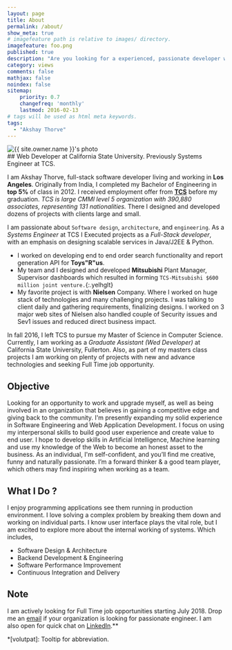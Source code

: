 ```yaml
---
layout: page
title: About
permalink: /about/
show_meta: true
# imagefeature path is relative to images/ directory.
imagefeature: foo.png
published: true
description: "Are you looking for a experienced, passionate developer with diverse skill set? You are at right place! Please, go through my profile, and let me know if I am a good fit for you.."
category: views
comments: false
mathjax: false
noindex: false
sitemap:
    priority: 0.7
    changefreq: 'monthly'
    lastmod: 2016-02-13
# tags will be used as html meta keywords.    
tags:
  - "Akshay Thorve"
---
```


<div class="post-author text-center">                       
            <img src="{{ site.urlimg }}{{ site.owner.avatar }}" alt="{{ site.owner.name }}'s photo" itemprop="image" class="post-avatar img-circle img-responsive"/>
<span class="social-icons" style="padding-top: 10px; padding-bottom: 1px;">
<a href="{{ site.url }}/resume" title="Curriculum Vitae" target="_blank" class="social-icons"><i class="iconm iconm-profile" style="vertical-align: top;"></i></a>
<a href="{{ site.url }}/about/publications/" target="_blank" class="social-icons" title="Publications"><i class="iconm iconm-file-pdf"></i></a>
<a href="{{ site.owner.linkedin }}" class="social-icons" target="_blank" title="LinkedIn profile"><i class="iconm iconm-linkedin2"></i></a>
</span>
</div>
## Web Developer at California State University. Previously Systems Engineer at TCS.

I am Akshay Thorve, full-stack software developer living and working in **Los Angeles**. Originally from India, I completed my Bachelor of Engineering in **top 5%** of class in 2012. I received employment offer from [**TCS**](https://en.wikipedia.org/wiki/Tata_Consultancy_Services) before my graduation. *TCS is large CMMI level 5 organization with 390,880 associates, representing 131 nationalities.* There I designed and developed dozens of projects with clients large and small.

I am passionate about `Software design`, `architecture`, and `engineering`. As a *Systems Engineer* at TCS I Executed projects as a *Full-Stack developer*, with an emphasis on designing scalable services in Java/J2EE & Python.
* I worked on developing end to end order search functionality and report generation API for **Toys"R"us**.
* My team and I designed and developed **Mitsubishi** Plant Manager, Supervisor dashboards which resulted in forming `TCS-Mitsubishi $600 million joint venture.`{:.yelhglt}
* My favorite project is with **Nielsen** Company. Where I worked on huge stack of technologies and many challenging projects. I was talking to client daily and gathering requirements, finalizing designs. I worked on 3 major web sites of Nielsen also handled couple of Security issues and Sev1 issues and reduced direct business impact.

In fall 2016, I left TCS to pursue my Master of Science in Computer Science. Currently, I am working as a *Graduate Assistant (Wed Developer)* at California State University, Fullerton. Also, as part of my masters class projects I am working on plenty of projects with new and advance technologies and seeking Full Time job opportunity.

## Objective
Looking for an opportunity to work and upgrade myself, as well as being involved in an organization that believes in gaining a competitive edge and giving back to the community. I'm presently expanding my solid experience in Software Engineering and Web Application Development. I focus on using my interpersonal skills to build good user experience and create value to end user. I hope to develop skills in Artificial Intelligence, Machine learning and use my knowledge of the Web to become an honest asset to the business. As an individual, I'm self-confident, and you’ll find me creative, funny and naturally passionate. I’m a forward thinker & a good team player, which others may find inspiring when working as a team.

## What I Do ?
I enjoy programming applications see them running in production environment. I love solving a complex problem by breaking them down and working on individual parts. I know user interface plays the vital role, but I am excited to explore more about the internal working of systems. Which includes,
* Software Design & Architecture
* Backend Development & Engineering
* Software Performance Improvement
* Continuous Integration and Delivery

## Note
I am actively looking for Full Time job opportunities starting July 2018. Drop me an [email](mailto:thorveakshay@gmail.com?subject=Job%20Opportunity&body=Hello%20Akshay,%0D%0A) if your organization is looking for passionate engineer. I am also open for quick chat on [LinkedIn](https://www.linkedin.com/in/akshaythorve).**

*[volutpat]: Tooltip for abbreviation.
